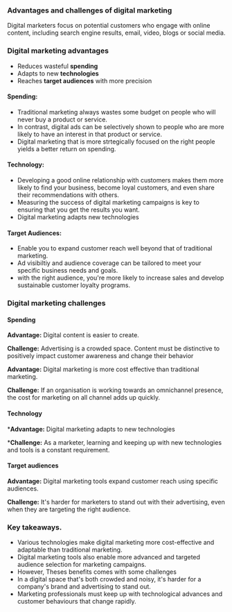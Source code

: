 ### Advantages and challenges of digital marketing
Digital marketers focus on potential customers who engage with online content, including search engine results, email, video, blogs or social media.

### Digital marketing advantages
- Reduces wasteful **spending**
- Adapts to new **technologies**
- Reaches **target audiences** with more precision

#### Spending:
- Traditional marketing always wastes some budget on people who will never buy a product or service.
- In contrast, digital ads can be selectively shown to people who are more likely to have an interest in that product or service.
- Digital marketing that is more strtegically focused on the right people yields a better return on spending.

#### Technology:
- Developing a good online relationship with customers makes them more likely to find your business, become loyal customers, and even share their recommendations with others.
- Measuring the success of digital marketing campaigns is key to ensuring that you get the results you want.
- Digital marketing adapts new technologies

#### Target Audiences:
- Enable you to expand customer reach well beyond that of traditional marketing.
- Ad visibiltiy and audience coverage can be tailored to meet your specific business needs and goals.
- with the right audience, you're more likely to increase sales and develop sustainable customer loyalty programs.


### Digital marketing challenges

#### Spending

**Advantage:**
Digital content is easier to create.

**Challenge:**
Advertising is a crowded space.
Content must be distinctive to positively impact customer awareness and change their behavior

**Advantage:**
Digital marketing is more cost effective than traditional marketing.

**Challenge:**
If an organisation is working towards an omnichannel presence, the cost for marketing on all channel adds up quickly.


#### Technology

***Advantage:**
Digital marketing adapts to new technologies

***Challenge:**
As a marketer, learning and keeping up with new technologies and tools is a constant requirement.

#### Target audiences

**Advantage:**
Digital marketing tools expand customer reach using specific audiences.

**Challenge:**
It's harder for marketers to stand out with their advertising, even when they are targeting the right audience.


### Key takeaways.

- Various technologies make digital marketing more cost-effective and adaptable than traditional marketing.
- Digital marketing tools also enable more advanced and targeted audience selection for marketing campaigns. 
- However, Theses benefits comes with some challenges
- In a digital space that's both crowded and noisy, it's harder for a company's brand and advertising to stand out.
- Marketing professionals must keep up with technological advances and customer behaviours that change rapidly.